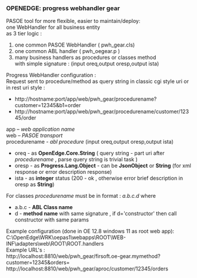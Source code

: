 ### OPENEDGE:  progress webhandler gear

PASOE tool for more flexible, easier to maintain/deploy:   
one WebHandler for all business entity  
as 3 tier logic :  
1.  one common  PASOE WebHandler  ( pwh_gear.cls)
2.  one common ABL  handler ( pwh_oegear.p )
3.  many business handlers as  procedures or classes method   
    with  simple signature : (input oreq,output oresp,output ista)   


Progress WebHandler configuration  :  
Request sent to procedure/method  as query string in classic cgi style uri or in rest uri style :

* http://hostname:port/app/web/pwh_gear/procedurename?customer=12345&b1=order    
* http://hostname:port/app/web/pwh_gear/procedurename/customer/12345/order

app – *web application name*   
web – *PASOE transport*   
procedurename - *abl procedure* (input oreq,output oresp,output ista) 
-  oreq - as **OpenEdge.Core.String** ( query string - part uri after *procedurename* , parse query string is trivial task ) 
-  oresp - as **Progress.Lang.Object** - can be **JsonObject** or **String** (for xml response  or error description  response)
-  ista - as **integer** status (200 - ok , otherwise error brief description in oresp as **String**) 

For classes *procedurename* must be in format :  *a.b.c.d*  where 
- a.b.c - **ABL Class name**
- d - **method name** with same signature , if d='constructor' then call constructor with same params

  
  
Example configuration (done in OE 12.8 windows 11 as root web app):  
C:\OpenEdge\WRK\oepas1\webapps\ROOT\WEB-INF\adapters\web\ROOT\ROOT.handlers  
Example URL's :  
http://localhost:8810/web/pwh_gear/firsoft.oe-gear.mymethod?customer=12345&orders=  
http://localhost:8810/web/pwh_gear/aproc/customer/12345/orders  


